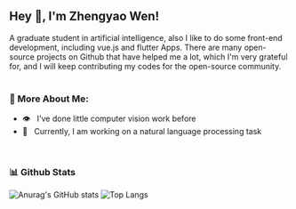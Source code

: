 ## Hey 👋, I'm Zhengyao Wen!

A graduate student in artificial intelligence, also I like to do some front-end development, including vue.js and flutter Apps.
There are many open-source projects on Github that have helped me a lot, which I'm very grateful for, and I will keep contributing my codes for the open-source community.
<br/>
<br/>

### 🧐 More About Me:

- 👁️ &nbsp; I've done little computer vision work before
- 👄 &nbsp; Currently, I am working on a natural language processing task

<br>

### 📊 Github Stats
![Anurag's GitHub stats](https://github-readme-stats.vercel.app/api?username=yaoing&show_icons=true&theme=buefy&count_private=true)
![Top Langs](https://github-readme-stats.vercel.app/api/top-langs/?username=yaoing&layout=compact&count_private=true)

</a>

<br>


<!--START_SECTION:waka-->

<!--END_SECTION:waka-->
